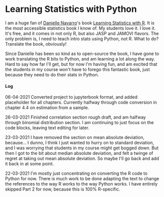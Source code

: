 # Learning Statistics with Python


I am a huge fan of <a href="https://djnavarro.net" target="_blank">Danielle Navarro</a>'s book <a href="https://learningstatisticswithr.com" target="_blank">Learning Statistics with R</a>. It is the most accessible statistics book I know of. My students love it. I love it. It's free, and it comes in not only R, but also JASP and JAMOVI flavors. The only problem is, I need to teach intro stats using Python, not R. What to do? Translate the book, obviously!

Since Danielle has been so kind as to open-source the book, I have gone to work translating the R bits to Python, and am learning a lot along the way. Hard to say how far I'll get, but for now I'm having fun, and am excited that the students in my course won't have to forego this fantastic book, just because they need to do their stats in Python.

#### Log

06-04-2021 Converted project to jupyterbook format, and added placeholder for all chapters. Currently halfway through code conversion in chapter 4.4 on estimation from a sample.

26-03-2021 Finished correlation section rough draft, and am halfway through binomial distribution section. I am continuing to just focus on the code blocks, leaving text editing for later.

23-03-2021 I have removed the section on mean absolute deviation, because... I dunno, I think I just wanted to hurry on to standard deviation, and I was worrying that students in my course might get bogged down. But then I got to the bit about median absolute deviation, and felt a twinge of regret at taking out mean absolute deviation. So maybe I'll go back and add it back in at some point.

22-03-2021 I'm mostly just concentrating on converting the R code to Python for now. There is much work to be done adapting the text to change the references to the way R works to the way Python works. I have entirely skipped Part 2 for now, because this is 100% R-specific.
